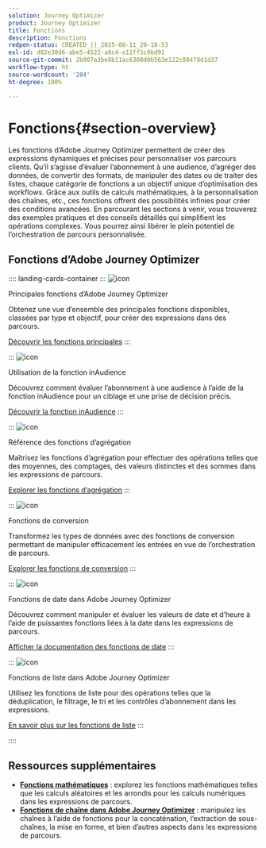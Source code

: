 ```yaml
---
solution: Journey Optimizer
product: Journey Optimizer
title: Fonctions
description: Fonctions
redpen-status: CREATED_||_2025-08-11_20-18-53
exl-id: d82e30d6-abe5-4522-a8c4-a11ff5c9bd91
source-git-commit: 2b907a3be8b11ac6308d0b563e122c88478d1d37
workflow-type: ht
source-wordcount: '284'
ht-degree: 100%

---
```


# Fonctions{#section-overview}

Les fonctions d’Adobe Journey Optimizer permettent de créer des expressions dynamiques et précises pour personnaliser vos parcours clients. Qu’il s’agisse d’évaluer l’abonnement à une audience, d’agréger des données, de convertir des formats, de manipuler des dates ou de traiter des listes, chaque catégorie de fonctions a un objectif unique d’optimisation des workflows. Grâce aux outils de calculs mathématiques, à la personnalisation des chaînes, etc., ces fonctions offrent des possibilités infinies pour créer des conditions avancées. En parcourant les sections à venir, vous trouverez des exemples pratiques et des conseils détaillés qui simplifient les opérations complexes. Vous pourrez ainsi libérer le plein potentiel de l’orchestration de parcours personnalisée.

## Fonctions d’Adobe Journey Optimizer

:::: landing-cards-container
:::
![icon](https://cdn.experienceleague.adobe.com/icons/code-branch.svg?lang=fr)

Principales fonctions d’Adobe Journey Optimizer

Obtenez une vue d’ensemble des principales fonctions disponibles, classées par type et objectif, pour créer des expressions dans des parcours.

[Découvrir les fonctions principales](../using/building-journeys/expression/functions.md)
:::

:::
![icon](https://cdn.experienceleague.adobe.com/icons/bullseye.svg?lang=fr)

Utilisation de la fonction inAudience

Découvrez comment évaluer l’abonnement à une audience à l’aide de la fonction inAudience pour un ciblage et une prise de décision précis.

[Découvrir la fonction inAudience](../using/building-journeys/functions/functioninaudience.md)
:::

:::
![icon](https://cdn.experienceleague.adobe.com/icons/chart-line.svg)

Référence des fonctions d’agrégation

Maîtrisez les fonctions d’agrégation pour effectuer des opérations telles que des moyennes, des comptages, des valeurs distinctes et des sommes dans les expressions de parcours.

[Explorer les fonctions d’agrégation](aggregation-landing-page.md)
:::

:::
![icon](https://cdn.experienceleague.adobe.com/icons/exchange-alt.svg?lang=fr)

Fonctions de conversion

Transformez les types de données avec des fonctions de conversion permettant de manipuler efficacement les entrées en vue de l’orchestration de parcours.

[Explorer les fonctions de conversion](conversion-landing-page.md)
:::

:::
![icon](https://cdn.experienceleague.adobe.com/icons/calendar-alt.svg?lang=fr)

Fonctions de date dans Adobe Journey Optimizer

Découvrez comment manipuler et évaluer les valeurs de date et d’heure à l’aide de puissantes fonctions liées à la date dans les expressions de parcours.

[Afficher la documentation des fonctions de date](date-landing-page.md)
:::

:::
![icon](https://cdn.experienceleague.adobe.com/icons/list-check.svg?lang=fr)

Fonctions de liste dans Adobe Journey Optimizer

Utilisez les fonctions de liste pour des opérations telles que la déduplication, le filtrage, le tri et les contrôles d’abonnement dans les expressions.

[En savoir plus sur les fonctions de liste](list-landing-page.md)
:::

::::


## Ressources supplémentaires

- **[Fonctions mathématiques](math-landing-page.md)** : explorez les fonctions mathématiques telles que les calculs aléatoires et les arrondis pour les calculs numériques dans les expressions de parcours.
- **[Fonctions de chaîne dans Adobe Journey Optimizer](string-landing-page.md)** : manipulez les chaînes à l’aide de fonctions pour la concaténation, l’extraction de sous-chaînes, la mise en forme, et bien d’autres aspects dans les expressions de parcours.

